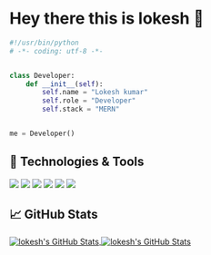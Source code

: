 
# Hey there this is lokesh 👋


```python
#!/usr/bin/python
# -*- coding: utf-8 -*-


class Developer:
    def __init__(self):
        self.name = "Lokesh kumar"
        self.role = "Developer"
        self.stack = "MERN"


me = Developer()
```



## 🔧 Technologies & Tools

![](https://img.shields.io/badge/Editor-VS_Code-informational?style=flat&logo=visual-studio-code&logoColor=white&color=6aa6f8)
![](https://img.shields.io/badge/Code-Python-informational?style=flat&logo=python&logoColor=white&color=6aa6f8)
![](https://img.shields.io/badge/Code-JavaScript-informational?style=flat&logo=javascript&logoColor=white&color=6aa6f8)
![](https://img.shields.io/badge/Code-React-informational?style=flat&logo=react&logoColor=white&color=6aa6f8)
![](https://img.shields.io/badge/Tools-SQL-informational?style=flat&logo=postgresql&logoColor=white&color=6aa6f8)
![](https://img.shields.io/badge/Tools-Mongodb-informational?style=flat&logo=postgresql&logoColor=white&color=6aa6f8)



## &#x1f4c8; GitHub Stats

<a href="https://github.com/lokeshkumar9600/lokeshkumar9600">
  <img align="center" src="https://github-readme-stats.vercel.app/api/top-langs/?username=lokeshkumar9600&hide=c%2B%2B,c,matlab,assembly&title_color=6aa6f8&text_color=8a919a&icon_color=6aa6f8&bg_color=22272e" alt="lokesh's GitHub Stats" />
</a>

<a href="https://github.com/lokeshkumar9600/lokeshkumar9600">
  <img align="center" src="https://github-readme-stats.vercel.app/api?username=lokeshkumar9600&show_icons=true&line_height=27&count_private=true&title_color=6aa6f8&text_color=8a919a&icon_color=6aa6f8&bg_color=22272e" alt="lokesh's GitHub Stats" />
</a>



